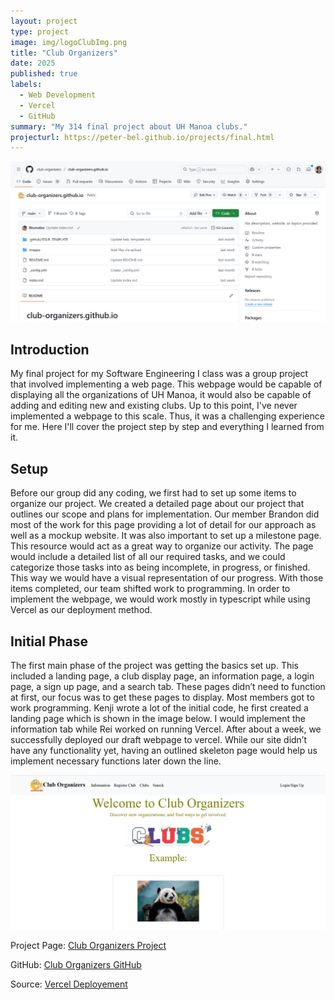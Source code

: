 ```yaml
---
layout: project
type: project
image: img/logoClubImg.png
title: "Club Organizers"
date: 2025
published: true
labels:
  - Web Development
  - Vercel
  - GitHub
summary: "My 314 final project about UH Manoa clubs."
projecturl: https://peter-bel.github.io/projects/final.html
---
```


<div class="text-center p-4">
  <img class="img-fluid" src="../img/ClubOrgGitImg.png">
</div>

## Introduction
My final project for my Software Engineering I class was a group project that involved implementing a web page. This webpage would be capable of displaying all the organizations of UH Manoa, it would also be capable of adding and editing new and existing clubs. Up to this point, I've never implemented a webpage to this scale. Thus, it was a challenging experience for me. Here I'll cover the project step by step and everything I learned from it. 

## Setup
Before our group did any coding, we first had to set up some items to organize our project. We created a detailed page about our project that outlines our scope and plans for implementation. Our member Brandon did most of the work for this page providing a lot of detail for our approach as well as a mockup website. 
It was also important to set up a milestone page. This resource would act as a great way to organize our activity. The page would include a detailed list of all our required tasks, and we could categorize those tasks into as being incomplete, in progress, or finished. This way we would have a visual representation of our progress. 
With those items completed, our team shifted work to programming. In order to implement the webpage, we would work mostly in typescript while using Vercel as our deployment method. 

## Initial Phase
The first main phase of the project was getting the basics set up. This included a landing page, a club display page, an information page, a login page, a sign up page, and a search tab. These pages didn’t need to function at first, our focus was to get these pages to display. 
Most members got to work programming. Kenji wrote a lot of the initial code, he first created a landing page which is shown in the image below. I would implement the information tab while Rei worked on running Vercel. After about a week, we successfully deployed our draft webpage to vercel. While our site didn’t have any functionality yet, having an outlined skeleton page would help us implement necessary functions later down the line. 

<div class="text-center p-4">
  <img class="img-fluid" src="../img/FinalLandImg.png">
</div>


Project Page: <a href="https://club-organizers.github.io/"><i class="large github icon "></i>Club Organizers Project</a>

GitHub: <a href="https://github.com/club-organizers"><i class="large github icon "></i>Club Organizers GitHub</a>

Source: <a href="https://club-main-sandy.vercel.app/LandPage"><i class="large github icon "></i>Vercel Deployement</a>
